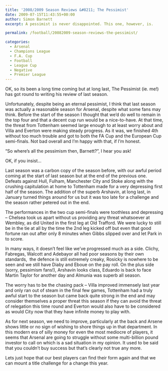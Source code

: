 ```yaml
---
title: '2008/2009 Season Reviews &#8211; The Pessimist'
date: 2009-07-15T11:43:55+00:00
author: Simon Barnett
excerpt: A pessimist is never disappointed. This one, however, is.

permalink: /football/20082009-season-reviews-the-pessimist/

categories:
  - Arsenal
  - Champions League
  - F.A. Cup
  - Football
  - League Cup
  - Negative
  - Premier League
---
```

OK, so its been a long time coming but at long last, The Pessimist (ie. me!) has got round to writing his review of last season.

Unfortunately, despite being an eternal pessimist, I think that last season was actually a reasonable season for Arsenal, despite what some fans may think. Before the start of the season I thought that we&#8217;d do well to remain in the top four and that a decent cup run would be a nice-to-have. At that time, the threat from Tottenham seemed large enough to at least worry about and Villa and Everton were making steady progress. As it was, we finished 4th without too much trouble and got to both the FA Cup and the European Cup semi-finals. Not bad overall and I&#8217;m happy with that, if I&#8217;m honest.

&#8220;So where&#8217;s all the pessimism then, Barnett?&#8221;, I hear you ask!

OK, if you insist&#8230;

Last season was a carbon copy of the season before, with our awful period coming at the start of last season but at the end of the previous one. Defeats against Hull, Fulham, Manchester City and Stoke along with the crushing capitulation at home to Tottenham made for a very depressing first half of the season. The addition of the superb Arshavin, at long last, in January turned things around for us but it was too late for a challenge and the season rather petered out in the end.

The performances in the two cup semi-finals were toothless and depressing &#8211; Chelsea took us apart without us providing any threat whatsoever at Wembley, as did United in the first leg at Old Trafford. We were lucky to still be in the tie at all by the time the 2nd leg kicked off but even that good fortune ran out after only 8 minutes when Gibbs slipped over and let Park in to score.

In many ways, it doesn&#8217;t feel like we&#8217;ve progressed much as a side. Clichy, Fabregas, Walcott and Adebayor all had poor seasons by their own standards,  the defence is still extremely creaky, Rosicky is nowhere to be seen and we still have Diaby and Eboue on the pay roll. On the plus side (sorry, pessimism fans!), Arshavin looks class, Eduardo is back to face Martin Taylor for another day and Almunia was superb all season.

The worry has to be the chasing pack &#8211; Villa improved immensely last year and only ran out of steam in the final few games, Tottenham had a truly awful start to the season but came back quite strong in the end and may consider themselves a proper threat this season if they can avoid the threat of relegation this time round and Everton would also have to be considered as would City now that they have infinite money to play with.

As for next season, we need to improve, particularly at the back and Arsene shows little or no sign of wishing to shore things up in that department. In this modern era of silly money for even the most mediocre of players, it seems that Arsenal are going to struggle without some multi-billion pound investor to call on which is a sad situation in my opinion. It used to be said that you couldn&#8217;t buy success but that&#8217;s clearly not true any more.

Lets just hope that our best players can find their form again and that we can mount a title challenge for a change this year.
